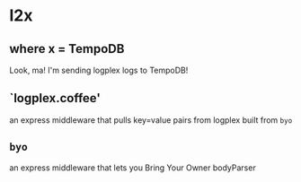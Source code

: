 # l2x
## where x = TempoDB

Look, ma! I'm sending logplex logs to TempoDB!

## `logplex.coffee'
  an express middleware that pulls key=value pairs from logplex
  built from `byo`

## `byo`
  an express middleware that lets you Bring Your Owner bodyParser
